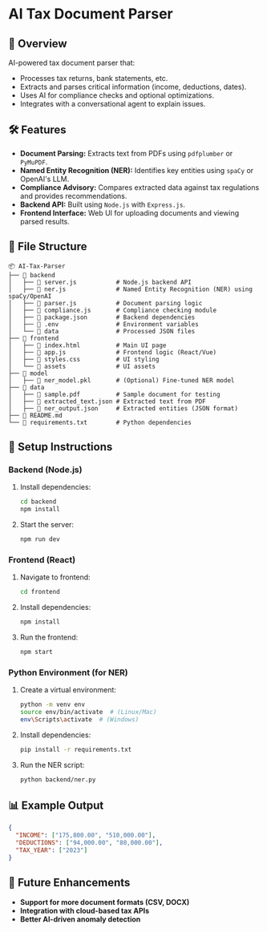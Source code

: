 # AI Tax Document Parser

## 📌 Overview
AI-powered tax document parser that:
- Processes tax returns, bank statements, etc.
- Extracts and parses critical information (income, deductions, dates).
- Uses AI for compliance checks and optional optimizations.
- Integrates with a conversational agent to explain issues.

## 🛠 Features
- **Document Parsing:** Extracts text from PDFs using `pdfplumber` or `PyMuPDF`.
- **Named Entity Recognition (NER):** Identifies key entities using `spaCy` or OpenAI's LLM.
- **Compliance Advisory:** Compares extracted data against tax regulations and provides recommendations.
- **Backend API:** Built using `Node.js` with `Express.js`.
- **Frontend Interface:** Web UI for uploading documents and viewing parsed results.

## 📂 File Structure
```
📦 AI-Tax-Parser
├── 📁 backend
│   ├── 📄 server.js           # Node.js backend API
│   ├── 📄 ner.js              # Named Entity Recognition (NER) using spaCy/OpenAI
│   ├── 📄 parser.js           # Document parsing logic
│   ├── 📄 compliance.js       # Compliance checking module
│   ├── 📄 package.json        # Backend dependencies
│   ├── 📄 .env                # Environment variables
│   └── 📁 data                # Processed JSON files
├── 📁 frontend
│   ├── 📄 index.html          # Main UI page
│   ├── 📄 app.js              # Frontend logic (React/Vue)
│   ├── 📄 styles.css          # UI styling
│   └── 📁 assets              # UI assets
├── 📁 model
│   ├── 📄 ner_model.pkl       # (Optional) Fine-tuned NER model
├── 📁 data
│   ├── 📄 sample.pdf          # Sample document for testing
│   ├── 📄 extracted_text.json # Extracted text from PDF
│   ├── 📄 ner_output.json     # Extracted entities (JSON format)
├── 📄 README.md
└── 📄 requirements.txt        # Python dependencies
```

## 🚀 Setup Instructions

### Backend (Node.js)
1. Install dependencies:
   ```sh
   cd backend
   npm install
   ```
2. Start the server:
   ```sh
   npm run dev
   ```

### Frontend (React)
1. Navigate to frontend:
   ```sh
   cd frontend
   ```
2. Install dependencies:
   ```sh
   npm install
   ```
3. Run the frontend:
   ```sh
   npm start
   ```

### Python Environment (for NER)
1. Create a virtual environment:
   ```sh
   python -m venv env
   source env/bin/activate  # (Linux/Mac)
   env\Scripts\activate  # (Windows)
   ```
2. Install dependencies:
   ```sh
   pip install -r requirements.txt
   ```
3. Run the NER script:
   ```sh
   python backend/ner.py
   ```

## 📊 Example Output
```json
{
  "INCOME": ["175,800.00", "510,000.00"],
  "DEDUCTIONS": ["94,000.00", "80,000.00"],
  "TAX_YEAR": ["2023"]
}
```

## 🤖 Future Enhancements
- **Support for more document formats (CSV, DOCX)**
- **Integration with cloud-based tax APIs**
- **Better AI-driven anomaly detection**
